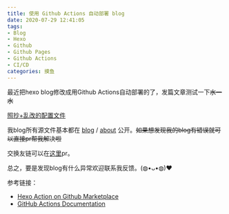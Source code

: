 ```yaml
---
title: 使用 Github Actions 自动部署 blog
date: 2020-07-29 12:41:05
tags:
- Blog
- Hexo
- Github
- Github Pages
- Github Actions
- CI/CD
categories: 摸鱼
---
```


最近把hexo blog修改成用Github Actions自动部署的了，发篇文章测试一下~~水一水~~
<!-- more -->
[照抄+乱改的配置文件](https://github.com/Misaka13514/blog/blob/main/.github/workflows/deploy.yml)

我blog所有源文件基本都在 [blog](https://github.com/Misaka13514/blog) / [about](https://github.com/Misaka13514/about) 公开。~~如果想发现我的blog有错误就可以直接pr帮我解决啦~~

交换友链可以在[这里](https://github.com/Misaka13514/Friends)pr。

总之，要是发现blog有什么异常欢迎联系我反馈。(◍•ᴗ•◍)❤

参考链接：

- [Hexo Action on Github Marketplace](https://github.com/marketplace/actions/hexo-action)
- [GitHub Actions Documentation](https://docs.github.com/en/actions)
